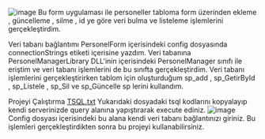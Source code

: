 ![image](https://user-images.githubusercontent.com/96024765/184668836-42736858-9ba7-4a18-a21e-c409f7eeb27d.png)
Bu form uygulaması ile personeller tabloma form üzerinden ekleme , güncelleme , silme , id ye göre veri bulma ve listeleme işlemlerini gerçekleştirdim.

Veri tabanı bağlantımı PersonelForm içerisindeki config dosyasında connectionStrings etiketi içerisine yazdım. Veri tabanına PersonelManagerLibrary DLL'inin içerisindeki PersonelManager sınıfı ile eriştim ve veri tabanı işlemlerini de bu sınıfta gerçekleştirdim. Veri tabanı işlemlerini gerçekleştirirken tablom için oluşturduğum sp_add , sp_GetirById , sp_Listele , sp_Sil ve sp_Güncelle sp lerini kullandım.

Projeyi Çalıştırma
[TSQL.txt](https://github.com/ziyacanyldz/PersonelForm/files/9338434/TSQL.txt)
Yukarıdaki dosyadaki tsql kodlarını kopyalayıp kendi serverinizde query alanına yapıştırarak execute ediniz.
![image](https://user-images.githubusercontent.com/96024765/184673561-701ede5b-c779-48f7-89fe-52f1139a75b7.png)
Config dosyası içerisindeki bu alana kendi veri tabanı bağlantınızı giriniz.
Bu işlemleri gerçekleştirdikten sonra bu projeyi kullanabilirsiniz.
